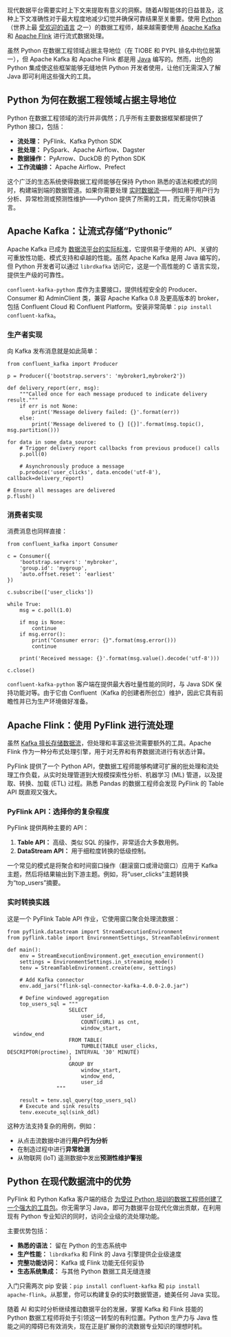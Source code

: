 现代数据平台需要实时上下文来提取有意义的洞察。随着AI智能体的日益普及，这种上下文准确性对于最大程度地减少幻觉并确保可靠结果至关重要。使用 [Python](https://thenewstack.io/what-is-python/)（世界上最 [受欢迎的语言](https://dataengineeracademy.com/module/why-python-is-still-the-most-important-language-for-data-engineers/) 之一）的数据工程师，越来越需要使用 [Apache Kafka](https://thenewstack.io/apache-kafka-4-1-the-3-big-things-developers-need-to-know/) 和 [Apache Flink](https://thenewstack.io/a-developers-guide-to-getting-started-with-apache-flink/) 进行流式数据处理。

虽然 Python 在数据工程领域占据主导地位（在 TIOBE 和 PYPL 排名中均位居第一），但 Apache Kafka 和 Apache Flink 都是用 [Java](https://thenewstack.io/introduction-to-java-programming-language/) 编写的。然而，出色的 Python 集成使这些框架能够无缝地供 Python 开发者使用，让他们无需深入了解 Java 即可利用这些强大的工具。

## **Python 为何在数据工程领域占据主导地位**

Python 在数据工程领域的流行并非偶然；几乎所有主要数据框架都提供了 Python 接口，包括：

*   **流处理：** PyFlink、Kafka Python SDK
*   **批处理：** PySpark、Apache Airflow、Dagster
*   **数据操作：** PyArrow、DuckDB 的 Python SDK
*   **工作流编排：** Apache Airflow、Prefect

这个广泛的生态系统使得数据工程师能够在保持 Python 熟悉的语法和模式的同时，构建端到端的数据管道。如果你需要处理 [实时数据流](https://thenewstack.io/real-time-ai-apps-using-apache-flink-for-model-inference/)——例如用于用户行为分析、异常检测或预测性维护——Python 提供了所需的工具，而无需你切换语言。

## **Apache Kafka：让流式存储“Pythonic”**

Apache Kafka 已成为 [数据流平台的实际标准](https://thenewstack.io/why-we-use-apache-kafka-for-real-time-data-at-scale/)，它提供易于使用的 API、关键的可重放性功能、模式支持和卓越的性能。虽然 Apache Kafka 是用 Java 编写的，但 Python 开发者可以通过 `librdkafka` 访问它，这是一个高性能的 C 语言实现，提供生产级的可靠性。

`confluent-kafka-python` 库作为主要接口，提供线程安全的 Producer、Consumer 和 AdminClient 类，兼容 Apache Kafka 0.8 及更高版本的 broker，包括 Confluent Cloud 和 Confluent Platform。安装非常简单：`pip install confluent-kafka`。

### **生产者实现**

向 Kafka 发布消息就是如此简单：

```
from confluent_kafka import Producer

p = Producer({'bootstrap.servers': 'mybroker1,mybroker2'})

def delivery_report(err, msg):
    """Called once for each message produced to indicate delivery result."""
    if err is not None:
        print('Message delivery failed: {}'.format(err))
    else:
        print('Message delivered to {} [{}]'.format(msg.topic(), msg.partition()))

for data in some_data_source:
    # Trigger delivery report callbacks from previous produce() calls
    p.poll(0)
    
    # Asynchronously produce a message
    p.produce('user_clicks', data.encode('utf-8'), callback=delivery_report)

# Ensure all messages are delivered
p.flush()
```

### **消费者实现**

消费消息也同样直接：

```
from confluent_kafka import Consumer

c = Consumer({
    'bootstrap.servers': 'mybroker',
    'group.id': 'mygroup',
    'auto.offset.reset': 'earliest'
})

c.subscribe(['user_clicks'])

while True:
    msg = c.poll(1.0)
    
    if msg is None:
        continue
    if msg.error():
        print("Consumer error: {}".format(msg.error()))
        continue
        
    print('Received message: {}'.format(msg.value().decode('utf-8')))

c.close()
```

`confluent-kafka-python` 客户端在提供最大吞吐量性能的同时，与 Java SDK 保持功能对等。由于它由 Confluent（Kafka 的创建者所创立）维护，因此它具有前瞻性并已为生产环境做好准备。

## **Apache Flink：使用 PyFlink 进行流处理**

虽然 [Kafka 擅长存储数据流](https://thenewstack.io/stream-data-across-multiple-regions-and-clouds-with-kafka/)，但处理和丰富这些流需要额外的工具。Apache Flink 作为一种分布式处理引擎，用于对无界和有界数据流进行有状态计算。

PyFlink 提供了一个 Python API，使数据工程师能够构建可扩展的批处理和流处理工作负载，从实时处理管道到大规模探索性分析、机器学习 (ML) 管道，以及提取、转换、加载 (ETL) 过程。熟悉 Pandas 的数据工程师会发现 PyFlink 的 Table API 既直观又强大。

### **PyFlink API：选择你的复杂程度**

PyFlink 提供两种主要的 API：

1.  **Table API：** 高级、类似 SQL 的操作，非常适合大多数用例。
2.  **DataStream API：** 用于细粒度转换的低级控制。

一个常见的模式是将聚合和时间窗口操作（翻滚窗口或滑动窗口）应用于 Kafka 主题，然后将结果输出到下游主题。例如，将“user\_clicks”主题转换为“top\_users”摘要。

### **实时转换实践**

这是一个 PyFlink Table API 作业，它使用窗口聚合处理流数据：

```
from pyflink.datastream import StreamExecutionEnvironment
from pyflink.table import EnvironmentSettings, StreamTableEnvironment

def main():
    env = StreamExecutionEnvironment.get_execution_environment()
    settings = EnvironmentSettings.in_streaming_mode()
    tenv = StreamTableEnvironment.create(env, settings)

    # Add Kafka connector
    env.add_jars("flink-sql-connector-kafka-4.0.0-2.0.jar")
    
    # Define windowed aggregation
    top_users_sql = """
                    SELECT
                        user_id,
                        COUNT(cURL) as cnt,
                        window_start,
  window_end
                    FROM TABLE(
                        TUMBLE(TABLE user_clicks, DESCRIPTOR(proctime), INTERVAL '30' MINUTE)
                    )
                    GROUP BY
                        window_start,
                        window_end,
                        user_id
                """
    
    result = tenv.sql_query(top_users_sql)
    # Execute and sink results
    tenv.execute_sql(sink_ddl)
```

这种方法支持复杂的用例，例如：

*   从点击流数据中进行**用户行为分析**
*   在制造过程中进行**异常检测**
*   从物联网 (IoT) 遥测数据中发出**预测性维护警报**

## **Python 在现代数据流中的优势**

PyFlink 和 Python Kafka 客户端的结合 [为受过 Python 培训的数据工程师创建了一个强大的工具包](https://thenewstack.io/a2a-mcp-kafka-and-flink-the-new-stack-for-ai-agents/)。你无需学习 Java，即可为数据平台现代化做出贡献，在利用现有 Python 专业知识的同时，访问企业级的流处理功能。

主要优势包括：

*   **熟悉的语法：** 留在 Python 的生态系统中
*   **生产性能：** `librdkafka` 和 Flink 的 Java 引擎提供企业级速度
*   **完整功能访问：** Kafka 或 Flink 功能无任何妥协
*   **生态系统集成：** 与其他 Python 数据工具无缝连接

入门只需两次 pip 安装：`pip install confluent-kafka` 和 `pip install apache-flink`。从那里，你可以构建复杂的实时数据管道，媲美任何 Java 实现。

随着 AI 和实时分析继续推动数据平台的发展，掌握 Kafka 和 Flink 技能的 Python 数据工程师将处于引领这一转型的有利位置。Python 生产力与 Java 性能之间的障碍已有效消失，现在正是扩展你的流数据专业知识的理想时机。